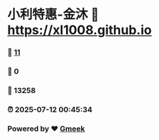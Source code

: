 # 小利特惠-金沐 :link: https://xl1008.github.io 
### :page_facing_up: [11](https://xl1008.github.io/tag.html) 
### :speech_balloon: 0 
### :hibiscus: 13258 
### :alarm_clock: 2025-07-12 00:45:34 
### Powered by :heart: [Gmeek](https://github.com/Meekdai/Gmeek)
